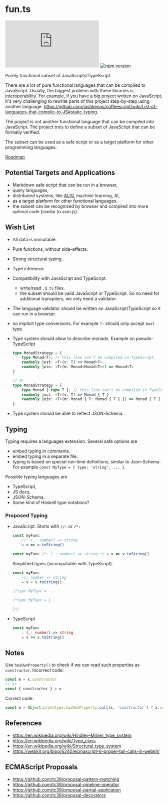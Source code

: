 # fun.ts

[![Build Status](https://dev.azure.com/ts-common/ts-common/_apis/build/status/ts-common.fun.ts?branchName=master)](https://dev.azure.com/ts-common/ts-common/_build/latest?definitionId=30&branchName=master) [![npm version](https://badge.fury.io/js/%40ts-common%2Ffun.ts.svg)](https://badge.fury.io/js/%40ts-common%2Ffun.ts)

Purely functional subset of JavaScripts/TypeScript.

There are a lot of pure functional languages that can be compiled to JavaScript. Usually, the biggest problem with these libraries is interoperability. For example, if you have a big project written on JavaScript, it's very challenging to rewrite parts of this project step-by-step using another language. https://github.com/jashkenas/coffeescript/wiki/List-of-languages-that-compile-to-JS#static-typing.

The project is not another functional language that can be compiled into JavaScript. The project tries to define a subset of JavaScript that can be formally verified.

The subset can be used as a safe script or as a target platform for other programming languages.

[Roadmap](doc/roadmap.md)

## Potential Targets and Applications

- Markdown safe script that can be run in a browser,
- query languages,
- distributed systems, like [ALIQ](https://github.com/aliq-lang/), machine learning, AI,
- as a target platform for other functional languages.
- the subset can be recognized by browser and compiled into more optimal code (similar to asm.js).

## Wish List

- All data is immutable.
- Pure functions, without side-effects.
- Strong structural typing.
- Type inference.
- Compatibility with JavaScript and TypeScript.
  - write/read `.d.ts` files.
  - the subset should be valid JavaScript or TypeScript. So no need for additional transpilers, we only need a validator.
- The language validator should be written on JavaScript/TypeScript so it can run in a browser.
- no implicit type conversions. For example `?:` should only accept `bool` type.
- Type system should allow to describe monads. Example on pseudo-TypeScript

  ```ts
  type MonadStrategy = {
      type Monad<T>; // this line can't be compiled in TypeScript.
      readonly just: <T>(v: T) => Monad<T>
      readonly join: <T>(m: Monad<Monad<T>>) => Monad<T>
  }

  // Or
  type MonadStrategy = {
      type Monad { type T }; // this line can't be compiled in TypeScript.
      readonly just: <T>(v: T) => Monad { T }
      readonly join: <T>(m: Monad { T: Monad { T } }) => Monad { T }
  }
  ```

- Type system should be able to reflect JSON-Schema.

## Typing

Typing requires a languages extension. Several safe options are

- embed typing in comments.
- embed typing in a separate file.
- typing is based on special run-time definitions, similar to Json-Schema. For example `const MyType = { type: 'string', ... }`.

Possible typing languages are

- TypeScript,
- JS docs,
- JSON-Schema,
- Some kind of Haskell type notations?

### Proposed Typing

- JavaScript. Starts with `//:` or `/*:`

  ```js
  const myFunc
      //: (_: number) => string
      = v => v.toString()
  ```

  ```js
  const myFunc /*: (_: number) => string */ = v => v.toString()
  ```

  Simplified types (incompatable with TypeScript).

  ```js
  const myFunc
      //: number => string
      = v = v.toString()
  ```

  ```js
  //type MyType = ...
  ```

  ```ts
  /*type MyType = {

  }*/
  ```

- TypeScript

  ```ts
  const myFunc
      : (_: number) => string
      = v => v.toString()
  ```

## Notes

Use `hasOwnProperty()` to check if we can read such properties as `constructor`. Incorrect code:

```js
const m = x.constructor
// or
const { constructor } = x
```

Correct code:

```js
const m = Object.prototype.hasOwnProperty.call(x, 'constructor') ? x.constructor : undefined
```

## References

- https://en.wikipedia.org/wiki/Hindley–Milner_type_system
- https://en.wikipedia.org/wiki/Type_class
- https://en.wikipedia.org/wiki/Structural_type_system
- https://webkit.org/blog/6240/ecmascript-6-proper-tail-calls-in-webkit/

## ECMAScript Proposals

- https://github.com/tc39/proposal-pattern-matching
- https://github.com/tc39/proposal-pipeline-operator
- https://github.com/tc39/proposal-partial-application
- https://github.com/tc39/proposal-decorators
